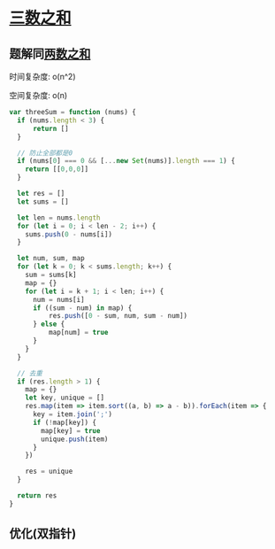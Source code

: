 # [三数之和](https://leetcode-cn.com/problems/3sum/)

## 题解同[两数之和](https://leetcode-cn.com/problems/two-sum/)

时间复杂度: o(n^2)

空间复杂度: o(n)


```js
var threeSum = function (nums) {
  if (nums.length < 3) {
      return []
  }

  // 防止全部都是0
  if (nums[0] === 0 && [...new Set(nums)].length === 1) {
    return [[0,0,0]]
  }

  let res = []
  let sums = []

  let len = nums.length
  for (let i = 0; i < len - 2; i++) {
    sums.push(0 - nums[i])
  }

  let num, sum, map
  for (let k = 0; k < sums.length; k++) {
    sum = sums[k]
    map = {}
    for (let i = k + 1; i < len; i++) {
      num = nums[i]
      if ((sum - num) in map) {
          res.push([0 - sum, num, sum - num])
      } else {
          map[num] = true
      }
    }
  }

  // 去重
  if (res.length > 1) {
    map = {}
    let key, unique = []
    res.map(item => item.sort((a, b) => a - b)).forEach(item => {
      key = item.join(';')
      if (!map[key]) {
        map[key] = true
        unique.push(item)
      }
    })

    res = unique
  }

  return res
}
```

## 优化(双指针)